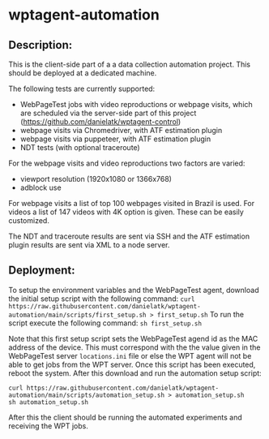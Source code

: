 # wptagent-automation

## Description:

This is the client-side part of a a data collection automation project. This should be deployed at a dedicated machine.

The following tests are currently supported:
* WebPageTest jobs with video reproductions or webpage visits, which are scheduled via the server-side part of this project (https://github.com/danielatk/wptagent-control)
* webpage visits via Chromedriver, with ATF estimation plugin
* webpage visits via puppeteer, with ATF estimation plugin
* NDT tests (with optional traceroute)

For the webpage visits and video reproductions two factors are varied:
* viewport resolution (1920x1080 or  1366x768)
* adblock use

For webpage visits a list of top 100 webpages visited in Brazil is used. For videos a list of 147 videos with 4K option is given. These can be easily customized.

The NDT and traceroute results are sent via SSH and the ATF estimation plugin results are sent via XML to a node server.

## Deployment:

To setup the environment variables and the WebPageTest agent, download the initial setup script with the following command:
`curl https://raw.githubusercontent.com/danielatk/wptagent-automation/main/scripts/first_setup.sh > first_setup.sh`
To run the script execute the following command:
`sh first_setup.sh`

Note that this first setup script sets the WebPageTest agend id as the MAC address of the device. This must correspond with the the value given in the WebPageTest server `locations.ini` file or else the WPT agent will not be able to get jobs from the WPT server. Once this script has been executed, reboot the system. After this download and run the automation setup script:
```
curl https://raw.githubusercontent.com/danielatk/wptagent-automation/main/scripts/automation_setup.sh > automation_setup.sh
sh automation_setup.sh
```

After this the client should be running the automated experiments and receiving the WPT jobs.